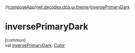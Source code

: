 //[composeApp](../../index.md)/[net.decodex.dcp.ui.theme](index.md)/[inversePrimaryDark](inverse-primary-dark.md)

# inversePrimaryDark

[common]\
val [inversePrimaryDark](inverse-primary-dark.md): [Color](https://developer.android.com/reference/kotlin/androidx/compose/ui/graphics/Color.html)
